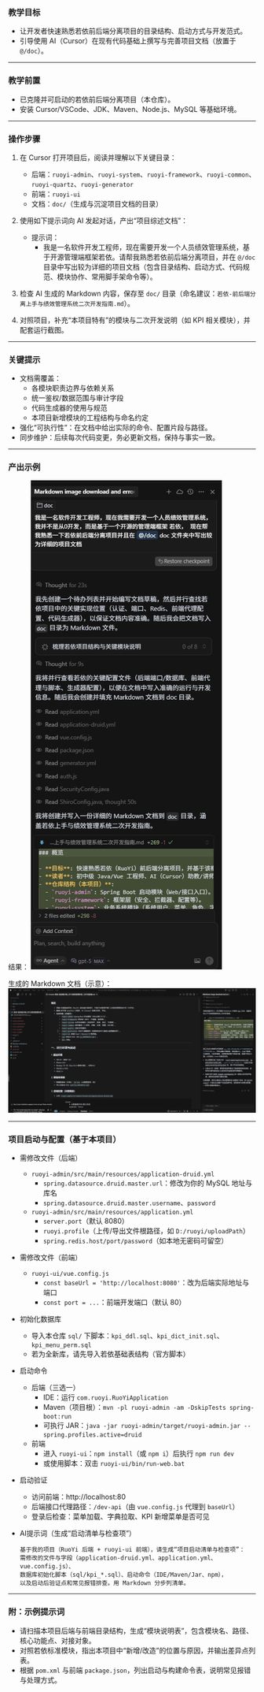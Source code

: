 ### 教学目标

- 让开发者快速熟悉若依前后端分离项目的目录结构、启动方式与开发范式。
- 引导使用 AI（Cursor）在现有代码基础上撰写与完善项目文档（放置于 `@/doc`）。

---

### 教学前置

- 已克隆并可启动的若依前后端分离项目（本仓库）。
- 安装 Cursor/VSCode、JDK、Maven、Node.js、MySQL 等基础环境。

---

### 操作步骤

1) 在 Cursor 打开项目后，阅读并理解以下关键目录：
   - 后端：`ruoyi-admin`、`ruoyi-system`、`ruoyi-framework`、`ruoyi-common`、`ruoyi-quartz`、`ruoyi-generator`
   - 前端：`ruoyi-ui`
   - 文档：`doc/`（生成与沉淀项目文档的目录）

2) 使用如下提示词向 AI 发起对话，产出“项目综述文档”：
   - 提示词：
     - 我是一名软件开发工程师，现在需要开发一个人员绩效管理系统，基于开源管理端框架若依。请帮我熟悉若依前后端分离项目，并在 `@/doc` 目录中写出较为详细的项目文档（包含目录结构、启动方式、代码规范、模块协作、常用脚手架命令等）。

3) 检查 AI 生成的 Markdown 内容，保存至 `doc/` 目录（命名建议：`若依-前后端分离上手与绩效管理系统二次开发指南.md`）。

4) 对照项目，补充“本项目特有”的模块与二次开发说明（如 KPI 相关模块），并配套运行截图。

---

### 关键提示

- 文档需覆盖：
  - 各模块职责边界与依赖关系
  - 统一鉴权/数据范围与审计字段
  - 代码生成器的使用与规范
  - 本项目新增模块的工程结构与命名约定
- 强化“可执行性”：在文档中给出实际的命令、配置片段与路径。
- 同步维护：后续每次代码变更，务必更新文档，保持与事实一致。

---

### 产出示例

结果：
![img.png](01assets/img.png)

生成的 Markdown 文档（示意）：
![img_1.png](01assets/img_1.png)

---

### 项目启动与配置（基于本项目）

- 需修改文件（后端）
  - `ruoyi-admin/src/main/resources/application-druid.yml`
    - `spring.datasource.druid.master.url`：修改为你的 MySQL 地址与库名
    - `spring.datasource.druid.master.username`、`password`
  - `ruoyi-admin/src/main/resources/application.yml`
    - `server.port`（默认 8080）
    - `ruoyi.profile`（上传/导出文件根路径，如 `D:/ruoyi/uploadPath`）
    - `spring.redis.host/port/password`（如本地无密码可留空）

- 需修改文件（前端）
  - `ruoyi-ui/vue.config.js`
    - `const baseUrl = 'http://localhost:8080'`：改为后端实际地址与端口
    - `const port = ...`：前端开发端口（默认 80）

- 初始化数据库
  - 导入本仓库 `sql/` 下脚本：`kpi_ddl.sql`、`kpi_dict_init.sql`、`kpi_menu_perm.sql`
  - 若为全新库，请先导入若依基础表结构（官方脚本）

- 启动命令
  - 后端（三选一）
    - IDE：运行 `com.ruoyi.RuoYiApplication`
    - Maven（项目根）：`mvn -pl ruoyi-admin -am -DskipTests spring-boot:run`
    - 可执行 JAR：`java -jar ruoyi-admin/target/ruoyi-admin.jar --spring.profiles.active=druid`
  - 前端
    - 进入 `ruoyi-ui`：`npm install`（或 `npm i`）后执行 `npm run dev`
    - 或使用脚本：双击 `ruoyi-ui/bin/run-web.bat`

- 启动验证
  - 访问前端：http://localhost:80
  - 后端接口代理路径：`/dev-api`（由 `vue.config.js` 代理到 `baseUrl`）
  - 登录后检查：菜单加载、字典拉取、KPI 新增菜单是否可见

- AI提示词（生成“启动清单与检查项”）
  ```
  基于我的项目（RuoYi 后端 + ruoyi-ui 前端），请生成“项目启动清单与检查项”：
  需修改的文件与字段（application-druid.yml、application.yml、vue.config.js）、
  数据库初始化脚本（sql/kpi_*.sql）、启动命令（IDE/Maven/Jar、npm），
  以及启动后验证点和常见报错排查。用 Markdown 分步列清单。
  ```

---

### 附：示例提示词

- 请扫描本项目后端与前端目录结构，生成“模块说明表”，包含模块名、路径、核心功能点、对接对象。
- 对照若依标准模块，指出本项目中“新增/改造”的位置与原因，并输出差异点列表。
- 根据 `pom.xml` 与前端 `package.json`，列出启动与构建命令表，说明常见报错与处理方式。
